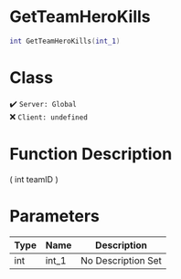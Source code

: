 # GetTeamHeroKills
```lua
int GetTeamHeroKills(int_1)
```
# Class
✔️ `Server: Global`  
❌ `Client: undefined`  

# Function Description
( int teamID )
# Parameters
Type|Name|Description
--|--|--
int|int_1|No Description Set
